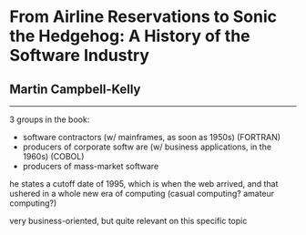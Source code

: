 # From Airline Reservations to Sonic the Hedgehog: A History of the Software Industry

## Martin Campbell-Kelly

---

3 groups in the book:

- software contractors (w/ mainframes, as soon as 1950s) (FORTRAN)
- producers of corporate softw are (w/ business applications, in the 1960s) (COBOL)
- producers of mass-market software

he states a cutoff date of 1995, which is when the web arrived, and that ushered in a whole new era of computing (casual computing? amateur computing?)

very business-oriented, but quite relevant on this specific topic